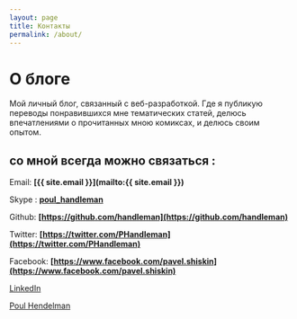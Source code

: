 ```yaml
---
layout: page
title: Контакты
permalink: /about/
---
```


# О блоге

Мой личный блог, связанный с веб-разработкой. Где я публикую переводы понравившихся мне тематических статей, делюсь впечатлениями о прочитанных мною комиксах, и делюсь своим опытом.

## со мной всегда можно связаться :
Email: **[{{ site.email }}](mailto:{{ site.email }})**

Skype : **[poul_handleman](skype:pavel.handleman@gmail.com)**

Github: **[https://github.com/handleman](https://github.com/handleman)**

Twitter: **[https://twitter.com/PHandleman](https://twitter.com/PHandleman)**

Facebook: **[https://www.facebook.com/pavel.shiskin](https://www.facebook.com/pavel.shiskin)**

[LinkedIn](www.linkedin.com/in/poul-hendelman-055b757a)

<script type="text/javascript" src="https://platform.linkedin.com/badges/js/profile.js" async defer></script>

<div class="LI-profile-badge"  data-version="v1" data-size="medium" data-locale="en_US" data-type="horizontal" data-theme="light" data-vanity="poul-hendelman-055b757a"><a class="LI-simple-link" href='https://by.linkedin.com/in/poul-hendelman-055b757a?trk=profile-badge'>Poul Hendelman</a></div>